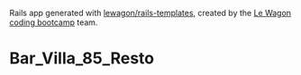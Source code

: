 Rails app generated with [lewagon/rails-templates](https://github.com/lewagon/rails-templates), created by the [Le Wagon coding bootcamp](https://www.lewagon.com) team.
# Bar_Villa_85_Resto
